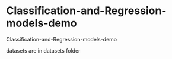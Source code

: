 # Classification-and-Regression-models-demo
Classification-and-Regression-models-demo

datasets are in datasets folder
